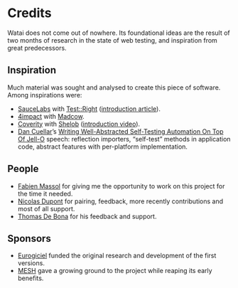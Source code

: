 Credits
=======

Watai does not come out of nowhere. Its foundational ideas are the result of two months of research in the state of web testing, and inspiration from great predecessors.


Inspiration
-----------

Much material was sought and analysed to create this piece of software. Among inspirations were:

- [SauceLabs](http://saucelabs.com/) with [Test::Right](https://github.com/saucelabs/test_right) ([introduction article](http://sauceio.com/index.php/2011/05/testright-browser-testing-done-right/)).
- [4impact](http://www.4impact.com.au/) with [Madcow](http://madcow.4impact.net.au/).
- [Coverity](http://coverity.com/) with [Shelob](https://github.com/xirkus/shelob) ([introduction video](http://www.youtube.com/watch?v=Wzj8UXdcElo)).
- [Dan Cuellar](http://linkedin.com/pub/dan-cuellar/3b/8a3/b57 )’s [Writing Well-Abstracted Self-Testing Automation On Top Of Jell-O](http://www.youtube.com/watch?v=_lJBHx4EE00) speech: reflection importers, “self-test” methods in application code, abstract features with per-platform implementation.


People
------

- [Fabien Massol](http://www.linkedin.com/pub/fabien-massol/0/a62/b63) for giving me the opportunity to work on this project for the time it needed.
- [Nicolas Dupont](https://github.com/NicolasDupont) for pairing, feedback, more recently contributions and most of all support.
- [Thomas De Bona](https://github.com/debona) for his feedback and support.


Sponsors
--------

- [Eurogiciel](http://www.eurogiciel.fr/) funded the original research and development of the first versions.
- [MESH](http://mesh-md.fr) gave a growing ground to the project while reaping its early benefits.

